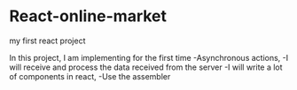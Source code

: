 # React-online-market
 my first react project

In this project, I am implementing for the first time
-Asynchronous actions,
-I will receive and process the data received from the server
-I will write a lot of components in react,
-Use the assembler
